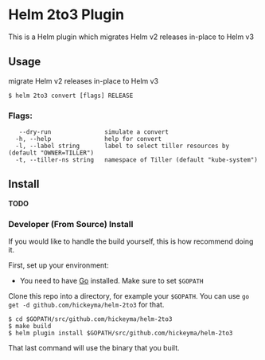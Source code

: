 # Helm 2to3 Plugin

This is a Helm plugin which migrates Helm v2 releases in-place to Helm v3

## Usage

migrate Helm v2 releases in-place to Helm v3

```
$ helm 2to3 convert [flags] RELEASE
```

### Flags:

```
   --dry-run               simulate a convert
  -h, --help               help for convert
  -l, --label string       label to select tiller resources by (default "OWNER=TILLER")
  -t, --tiller-ns string   namespace of Tiller (default "kube-system")
```

## Install

**TODO**

### Developer (From Source) Install

If you would like to handle the build yourself, this is how recommend doing it.

First, set up your environment:

- You need to have [Go](http://golang.org) installed. Make sure to set `$GOPATH`

Clone this repo into a directory, for example your `$GOPATH`. You can use `go get -d github.com/hickeyma/helm-2to3`
for that.

```
$ cd $GOPATH/src/github.com/hickeyma/helm-2to3
$ make build
$ helm plugin install $GOPATH/src/github.com/hickeyma/helm-2to3
```

That last command will use the binary that you built.
